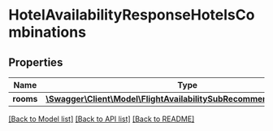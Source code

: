 # HotelAvailabilityResponseHotelsCombinations

## Properties
Name | Type | Description | Notes
------------ | ------------- | ------------- | -------------
**rooms** | [**\Swagger\Client\Model\FlightAvailabilitySubRecommendationBounds[]**](FlightAvailabilitySubRecommendationBounds.md) |  | [optional] 

[[Back to Model list]](../../README.md#documentation-for-models) [[Back to API list]](../../README.md#documentation-for-api-endpoints) [[Back to README]](../../README.md)

